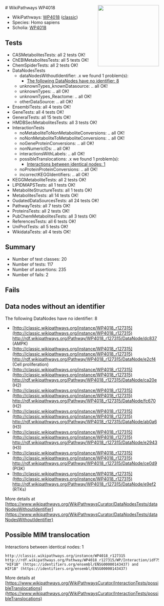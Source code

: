 <img style="float: right; width: 200px" src="https://upload.wikimedia.org/wikipedia/commons/thumb/8/83/Wplogo_with_text_500.png/640px-Wplogo_with_text_500.png" />
# WikiPathways WP4018

* WikiPathways: [WP4018](https://wikipathways.org/pathways/WP4018) ([classic](https://classic.wikipathways.org/instance/WP4018))
* Species: Homo sapiens
* Scholia: [WP4018](https://scholia.toolforge.org/wikipathways/WP4018)
## Tests
* CASMetabolitesTests: all 2 tests OK!
* ChEBIMetabolitesTests: all 5 tests OK!
* ChemSpiderTests: all 2 tests OK!
* DataNodesTests
    * dataNodesWithoutIdentifier: .x we found 1 problem(s):
        * [The following DataNodes have no identifier: 8](#d2d32fa7)
    * unknownTypes_knownDatasource: .. all OK!
    * unknownTypes: .. all OK!
    * unknownTypes_Reactome: .. all OK!
    * otherDataSource: .. all OK!
* EnsemblTests: all 4 tests OK!
* GeneTests: all 4 tests OK!
* GeneralTests: all 15 tests OK!
* HMDBSecMetabolitesTests: all 3 tests OK!
* InteractionTests
    * noMetaboliteToNonMetaboliteConversions: .. all OK!
    * noNonMetaboliteToMetaboliteConversions: .. all OK!
    * noGeneProteinConversions: .. all OK!
    * nonNumericIDs: .. all OK!
    * interactionsWithLabels: .. all OK!
    * possibleTranslocations: .x we found 1 problem(s):
        * [Interactions between identical nodes: 1](#1c118206)
    * noProteinProteinConversions: .. all OK!
    * incorrectKEGGIdentifiers: .. all OK!
* KEGGMetaboliteTests: all 2 tests OK!
* LIPIDMAPSTests: all 1 tests OK!
* MetaboliteStructureTests: all 1 tests OK!
* MetabolitesTests: all 14 tests OK!
* OudatedDataSourcesTests: all 24 tests OK!
* PathwayTests: all 7 tests OK!
* ProteinsTests: all 2 tests OK!
* PubChemMetabolitesTests: all 3 tests OK!
* ReferencesTests: all 6 tests OK!
* UniProtTests: all 5 tests OK!
* WikidataTests: all 4 tests OK!


## Summary

* Number of test classes: 20
* Number of tests: 117
* Number of assertions: 235
* Number of fails: 2

## Fails

<a name="d2d32fa7" />

## Data nodes without an identifier

The following DataNodes have no identifier: 8

* [http://classic.wikipathways.org/instance/WP4018_r127315](http://classic.wikipathways.org/instance/WP4018_r127315) http://rdf.wikipathways.org/Pathway/WP4018_r127315/DataNode/dc837 (AMPK)
* [http://classic.wikipathways.org/instance/WP4018_r127315](http://classic.wikipathways.org/instance/WP4018_r127315) http://rdf.wikipathways.org/Pathway/WP4018_r127315/DataNode/e2cf4 (Cell proliferation)
* [http://classic.wikipathways.org/instance/WP4018_r127315](http://classic.wikipathways.org/instance/WP4018_r127315) http://rdf.wikipathways.org/Pathway/WP4018_r127315/DataNode/ca20e (H2)
* [http://classic.wikipathways.org/instance/WP4018_r127315](http://classic.wikipathways.org/instance/WP4018_r127315) http://rdf.wikipathways.org/Pathway/WP4018_r127315/DataNode/fc670 (H2)
* [http://classic.wikipathways.org/instance/WP4018_r127315](http://classic.wikipathways.org/instance/WP4018_r127315) http://rdf.wikipathways.org/Pathway/WP4018_r127315/DataNode/ab0a6 (H3)
* [http://classic.wikipathways.org/instance/WP4018_r127315](http://classic.wikipathways.org/instance/WP4018_r127315) http://rdf.wikipathways.org/Pathway/WP4018_r127315/DataNode/e2943 (H3)
* [http://classic.wikipathways.org/instance/WP4018_r127315](http://classic.wikipathways.org/instance/WP4018_r127315) http://rdf.wikipathways.org/Pathway/WP4018_r127315/DataNode/ce0d9 (PI3K)
* [http://classic.wikipathways.org/instance/WP4018_r127315](http://classic.wikipathways.org/instance/WP4018_r127315) http://rdf.wikipathways.org/Pathway/WP4018_r127315/DataNode/e9ef2 (RTKs)


More details at [https://www.wikipathways.org/WikiPathwaysCurator/DataNodesTests/dataNodesWithoutIdentifier](https://www.wikipathways.org/WikiPathwaysCurator/DataNodesTests/dataNodesWithoutIdentifier)

<a name="1c118206" />

## Possible MIM translocation

Interactions between identical nodes: 1
```
http://classic.wikipathways.org/instance/WP4018_r127315 http://rdf.wikipathways.org/Pathway/WP4018_r127315/WP/Interaction/idf75c1c60 "HIF1B" (https://identifiers.org/ensembl/ENSG00000143437) and 
HIF1B" (https://identifiers.org/ensembl/ENSG00000143437)
```

More details at [https://www.wikipathways.org/WikiPathwaysCurator/InteractionTests/possibleTranslocations](https://www.wikipathways.org/WikiPathwaysCurator/InteractionTests/possibleTranslocations)

